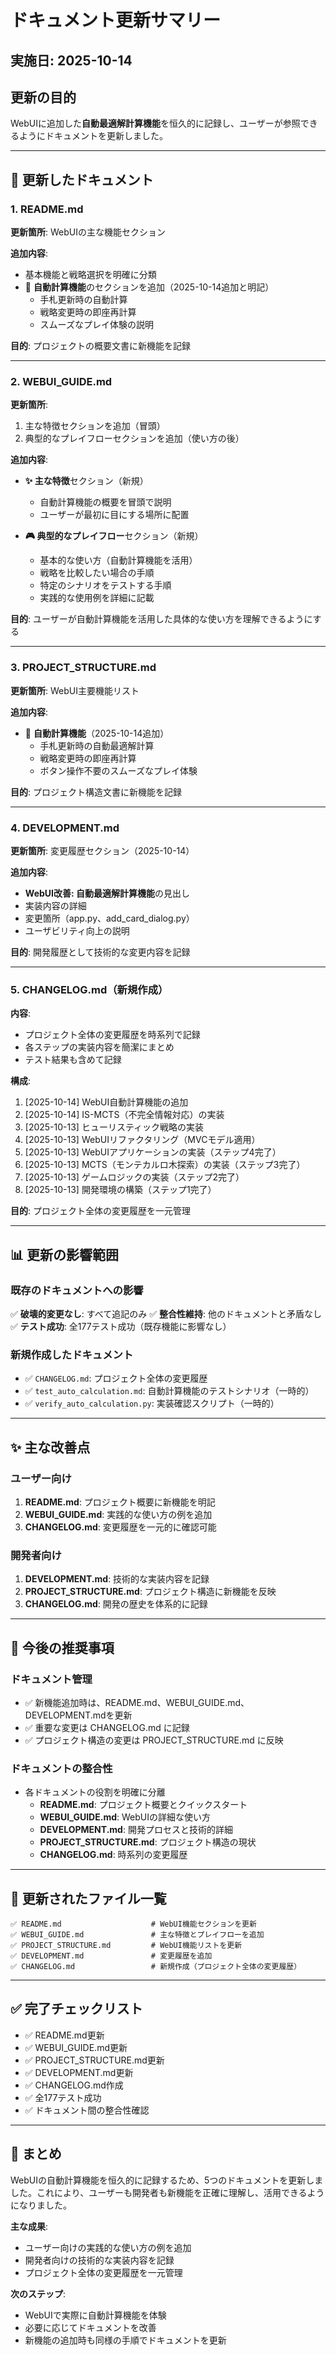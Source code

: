 # ドキュメント更新サマリー

## 実施日: 2025-10-14

## 更新の目的

WebUIに追加した**自動最適解計算機能**を恒久的に記録し、ユーザーが参照できるようにドキュメントを更新しました。

---

## 📝 更新したドキュメント

### 1. README.md

**更新箇所**: WebUIの主な機能セクション

**追加内容**:
- 基本機能と戦略選択を明確に分類
- 🎯 **自動計算機能**のセクションを追加（2025-10-14追加と明記）
  - 手札更新時の自動計算
  - 戦略変更時の即座再計算
  - スムーズなプレイ体験の説明

**目的**: プロジェクトの概要文書に新機能を記録

---

### 2. WEBUI_GUIDE.md

**更新箇所**: 
1. 主な特徴セクションを追加（冒頭）
2. 典型的なプレイフローセクションを追加（使い方の後）

**追加内容**:
- **✨ 主な特徴**セクション（新規）
  - 自動計算機能の概要を冒頭で説明
  - ユーザーが最初に目にする場所に配置

- **🎮 典型的なプレイフロー**セクション（新規）
  - 基本的な使い方（自動計算機能を活用）
  - 戦略を比較したい場合の手順
  - 特定のシナリオをテストする手順
  - 実践的な使用例を詳細に記載

**目的**: ユーザーが自動計算機能を活用した具体的な使い方を理解できるようにする

---

### 3. PROJECT_STRUCTURE.md

**更新箇所**: WebUI主要機能リスト

**追加内容**:
- 🎯 **自動計算機能**（2025-10-14追加）
  - 手札更新時の自動最適解計算
  - 戦略変更時の即座再計算
  - ボタン操作不要のスムーズなプレイ体験

**目的**: プロジェクト構造文書に新機能を記録

---

### 4. DEVELOPMENT.md

**更新箇所**: 変更履歴セクション（2025-10-14）

**追加内容**:
- **WebUI改善: 自動最適解計算機能**の見出し
- 実装内容の詳細
- 変更箇所（app.py、add_card_dialog.py）
- ユーザビリティ向上の説明

**目的**: 開発履歴として技術的な変更内容を記録

---

### 5. CHANGELOG.md（新規作成）

**内容**:
- プロジェクト全体の変更履歴を時系列で記録
- 各ステップの実装内容を簡潔にまとめ
- テスト結果も含めて記録

**構成**:
1. [2025-10-14] WebUI自動計算機能の追加
2. [2025-10-14] IS-MCTS（不完全情報対応）の実装
3. [2025-10-13] ヒューリスティック戦略の実装
4. [2025-10-13] WebUIリファクタリング（MVCモデル適用）
5. [2025-10-13] WebUIアプリケーションの実装（ステップ4完了）
6. [2025-10-13] MCTS（モンテカルロ木探索）の実装（ステップ3完了）
7. [2025-10-13] ゲームロジックの実装（ステップ2完了）
8. [2025-10-13] 開発環境の構築（ステップ1完了）

**目的**: プロジェクト全体の変更履歴を一元管理

---

## 📊 更新の影響範囲

### 既存のドキュメントへの影響

✅ **破壊的変更なし**: すべて追記のみ
✅ **整合性維持**: 他のドキュメントと矛盾なし
✅ **テスト成功**: 全177テスト成功（既存機能に影響なし）

### 新規作成したドキュメント

- ✅ `CHANGELOG.md`: プロジェクト全体の変更履歴
- ✅ `test_auto_calculation.md`: 自動計算機能のテストシナリオ（一時的）
- ✅ `verify_auto_calculation.py`: 実装確認スクリプト（一時的）

---

## ✨ 主な改善点

### ユーザー向け

1. **README.md**: プロジェクト概要に新機能を明記
2. **WEBUI_GUIDE.md**: 実践的な使い方の例を追加
3. **CHANGELOG.md**: 変更履歴を一元的に確認可能

### 開発者向け

1. **DEVELOPMENT.md**: 技術的な実装内容を記録
2. **PROJECT_STRUCTURE.md**: プロジェクト構造に新機能を反映
3. **CHANGELOG.md**: 開発の歴史を体系的に記録

---

## 🎯 今後の推奨事項

### ドキュメント管理

- ✅ 新機能追加時は、README.md、WEBUI_GUIDE.md、DEVELOPMENT.mdを更新
- ✅ 重要な変更は CHANGELOG.md に記録
- ✅ プロジェクト構造の変更は PROJECT_STRUCTURE.md に反映

### ドキュメントの整合性

- 各ドキュメントの役割を明確に分離
  - **README.md**: プロジェクト概要とクイックスタート
  - **WEBUI_GUIDE.md**: WebUIの詳細な使い方
  - **DEVELOPMENT.md**: 開発プロセスと技術的詳細
  - **PROJECT_STRUCTURE.md**: プロジェクト構造の現状
  - **CHANGELOG.md**: 時系列の変更履歴

---

## 📁 更新されたファイル一覧

```
✅ README.md                    # WebUI機能セクションを更新
✅ WEBUI_GUIDE.md               # 主な特徴とプレイフローを追加
✅ PROJECT_STRUCTURE.md         # WebUI機能リストを更新
✅ DEVELOPMENT.md               # 変更履歴を追加
✅ CHANGELOG.md                 # 新規作成（プロジェクト全体の変更履歴）
```

---

## ✅ 完了チェックリスト

- ✅ README.md更新
- ✅ WEBUI_GUIDE.md更新
- ✅ PROJECT_STRUCTURE.md更新
- ✅ DEVELOPMENT.md更新
- ✅ CHANGELOG.md作成
- ✅ 全177テスト成功
- ✅ ドキュメント間の整合性確認

---

## 🎉 まとめ

WebUIの自動計算機能を恒久的に記録するため、5つのドキュメントを更新しました。これにより、ユーザーも開発者も新機能を正確に理解し、活用できるようになりました。

**主な成果**:
- ユーザー向けの実践的な使い方の例を追加
- 開発者向けの技術的な実装内容を記録
- プロジェクト全体の変更履歴を一元管理

**次のステップ**:
- WebUIで実際に自動計算機能を体験
- 必要に応じてドキュメントを改善
- 新機能の追加時も同様の手順でドキュメントを更新
